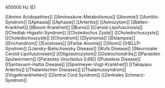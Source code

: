 450000 Hz (E)

[[Amino Acidopathies]]
[[Aminosäure-Metabolismus]]
[[Anomie]]
[[Aortitis-Syndrom]]
[[Aphasia]]
[[Aphasie]]
[[Arteritis]]
[[Astrozytom]]
[[Batten-Krankheit]]
[[Blount-Krankheit]]
[[Burns]]
[[Ceroid-Lipofuscinosis]]
[[Chediak-Higashi-Syndrom]]
[[Choledochus Zyste]]
[[Choledochuszyste]]
[[Choledochuszyste]]
[[Chondrom]]
[[Dysnomia]]
[[Eklampsie]]
[[Enchondrom]]
[[Exostoses]]
[[Farbe Anomia]]
[[Gliom]]
[[HELLP-Syndrom]]
[[Jansky-Bielschowsky Disease]]
[[Kufs Disease]]
[[Neuronaler Ceroid-Lipofuszinosen]]
[[Oligoastrozytom]]
[[Osteochondritis]]
[[Parasiten Spulwürmern]]
[[Parasites Urocleidus 0,68]]
[[Pulseless Disease]]
[[Santavuori-Haltia Disease]]
[[Spielmeyer-Vogt-Krankheit]]
[[Takayasu Arteritis]]
[[Thalamischen Diseases]]
[[Thalamussyndrom]]
[[Vogelkrankheiten]]
[[Zentral Cord Syndrom]]
[[Zentrales Schmerz-Syndrom]]